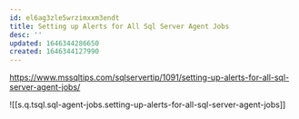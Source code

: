 ```yaml
---
id: el6ag3zle5wrzimxxm3endt
title: Setting up Alerts for All Sql Server Agent Jobs
desc: ''
updated: 1646344286650
created: 1646344127990
---
```


<https://www.mssqltips.com/sqlservertip/1091/setting-up-alerts-for-all-sql-server-agent-jobs/>

![[s.q.tsql.sql-agent-jobs.setting-up-alerts-for-all-sql-server-agent-jobs]]